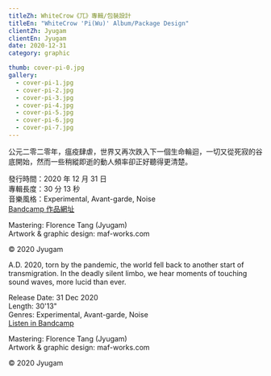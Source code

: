 ```yaml
---
titleZh: WhiteCrow《兀》專輯/包裝設計
titleEn: "WhiteCrow 'Pi(Wu)' Album/Package Design"
clientZh: Jyugam
clientEn: Jyugam
date: 2020-12-31
category: graphic

thumb: cover-pi-0.jpg
gallery:
  - cover-pi-1.jpg
  - cover-pi-2.jpg
  - cover-pi-3.jpg
  - cover-pi-4.jpg
  - cover-pi-5.jpg
  - cover-pi-6.jpg
  - cover-pi-7.jpg
---
```


公元二零二零年，瘟疫肆虐，世界又再次跌入下一個生命輪迴，一切又從死寂的谷底開始，然而一些稍縱即逝的動人頻率卻正好聽得更清楚。

發行時間：2020 年 12 月 31 日<br/>
專輯長度：30 分 13 秒<br/>
音樂風格：Experimental, Avant-garde, Noise<br/>
[Bandcamp 作品網址](https://jyugam.bandcamp.com/album/pi-wu)<br/>

Mastering: Florence Tang (Jyugam)<br/>
Artwork & graphic design: maf-works.com

© 2020 Jyugam

<!-- lang -->

A.D. 2020, torn by the pandemic, the world fell back to another start of transmigration. In the deadly silent limbo, we hear moments of touching sound waves, more lucid than ever.

Release Date: 31 Dec 2020<br/>
Length: 30'13"<br/>
Genres: Experimental, Avant-garde, Noise<br/>
[Listen in Bandcamp](https://jyugam.bandcamp.com/album/pi-wu)<br/>

Mastering: Florence Tang (Jyugam)<br/>
Artwork & graphic design: maf-works.com

© 2020 Jyugam
